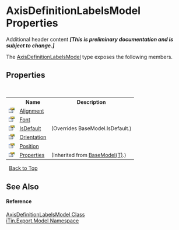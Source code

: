 # AxisDefinitionLabelsModel Properties
Additional header content _**\[This is preliminary documentation and is subject to change.\]**_

The <a href="01baa1cf-fe80-d665-0a49-2a681d59453f">AxisDefinitionLabelsModel</a> type exposes the following members.


## Properties
&nbsp;<table><tr><th></th><th>Name</th><th>Description</th></tr><tr><td>![Public property](media/pubproperty.gif "Public property")</td><td><a href="22d8a148-1f86-6f99-2da4-c5805c25e76b">Alignment</a></td><td /></tr><tr><td>![Public property](media/pubproperty.gif "Public property")</td><td><a href="1abdfec5-643b-562c-acbc-89f0b7077c8d">Font</a></td><td /></tr><tr><td>![Public property](media/pubproperty.gif "Public property")</td><td><a href="1ead9ec2-5d65-35ba-0ef3-713c5efa7c24">IsDefault</a></td><td> (Overrides BaseModel.IsDefault.)</td></tr><tr><td>![Public property](media/pubproperty.gif "Public property")</td><td><a href="b98b31bb-191b-f0ea-ab36-ec37d351fc55">Orientation</a></td><td /></tr><tr><td>![Public property](media/pubproperty.gif "Public property")</td><td><a href="ead70e43-b555-41ca-2e25-d5f054aea147">Position</a></td><td /></tr><tr><td>![Public property](media/pubproperty.gif "Public property")</td><td><a href="7e88785e-5670-4515-defa-d3f60ae16111">Properties</a></td><td> (Inherited from <a href="6632f561-4175-f1f2-939c-ac8b10159529">BaseModel(T)</a>.)</td></tr></table>&nbsp;
<a href="#axisdefinitionlabelsmodel-properties">Back to Top</a>

## See Also


#### Reference
<a href="01baa1cf-fe80-d665-0a49-2a681d59453f">AxisDefinitionLabelsModel Class</a><br /><a href="ef57ffcc-e95e-b212-5a46-9aa6f5a3511f">iTin.Export.Model Namespace</a><br />
